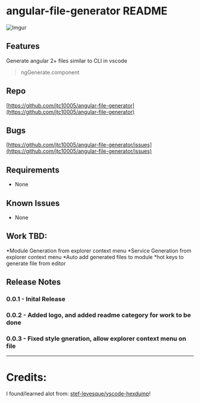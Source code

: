 # angular-file-generator README
![Imgur](https://i.imgur.com/Ho9QR0n.png)

## Features

Generate angular 2+ files similar to CLI in vscode

> ngGenerate.component

## Repo
[https://github.com/jtc10005/angular-file-generator](https://github.com/jtc10005/angular-file-generator)

## Bugs
[https://github.com/jtc10005/angular-file-generator/issues](https://github.com/jtc10005/angular-file-generator/issues)

## Requirements

* None

## Known Issues
* None

## Work TBD:
*Module Generation from explorer context menu
*Service Generation from explorer context menu
*Auto add generated files to module
*hot keys to generate file from editor

## Release Notes

 ### 0.0.1 - Inital Release
 ### 0.0.2 - Added logo, and added readme category for work to be done
 ### 0.0.3 - Fixed style gneration, allow explorer context menu on file

-----------------------------------------------------------------------------------------------------------

# Credits:
I found/learned alot from:
[stef-levesque/vscode-hexdump](https://github.com/stef-levesque/vscode-hexdump)!
